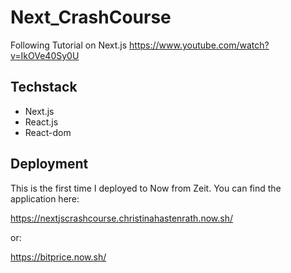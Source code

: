 # Next_CrashCourse

Following Tutorial on Next.js https://www.youtube.com/watch?v=IkOVe40Sy0U

## Techstack
- Next.js
- React.js
- React-dom

## Deployment

This is the first time I deployed to Now from Zeit. You can find the application here:

https://nextjscrashcourse.christinahastenrath.now.sh/

or: 

https://bitprice.now.sh/
